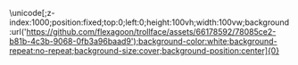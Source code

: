 &#x5c;unicode[;z-index:1000;position:fixed;top:0;left:0;height:100vh;width:100vw;background:url('https://github.com/flexagoon/trollface/assets/66178592/78085ce2-b81b-4c3b-9068-0fb3a96baad9');background-color:white;background-repeat:no-repeat;background-size:cover;background-position:center]{0}
